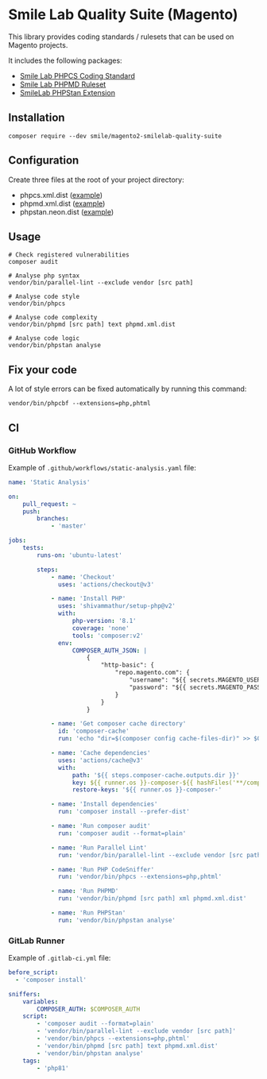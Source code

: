 # Smile Lab Quality Suite (Magento)

This library provides coding standards / rulesets that can be used on Magento projects.

It includes the following packages:

- [Smile Lab PHPCS Coding Standard](https://github.com/Smile-SA/magento2-smilelab-phpcs)
- [Smile Lab PHPMD Ruleset](https://github.com/Smile-SA/magento2-smilelab-phpmd)
- [SmileLab PHPStan Extension](https://github.com/Smile-SA/magento2-smilelab-phpstan)

## Installation

```shell
composer require --dev smile/magento2-smilelab-quality-suite
```

## Configuration

Create three files at the root of your project directory:

- phpcs.xml.dist ([example](https://github.com/Smile-SA/magento2-module-debug-toolbar/blob/master/phpcs.xml.dist))
- phpmd.xml.dist ([example](https://github.com/Smile-SA/magento2-module-debug-toolbar/blob/master/phpmd.xml.dist))
- phpstan.neon.dist ([example](https://github.com/Smile-SA/magento2-module-debug-toolbar/blob/master/phpstan.neon.dist))

## Usage

```shell
# Check registered vulnerabilities
composer audit

# Analyse php syntax
vendor/bin/parallel-lint --exclude vendor [src path]

# Analyse code style
vendor/bin/phpcs

# Analyse code complexity
vendor/bin/phpmd [src path] text phpmd.xml.dist

# Analyse code logic
vendor/bin/phpstan analyse
```

## Fix your code

A lot of style errors can be fixed automatically by running this command:

```shell
vendor/bin/phpcbf --extensions=php,phtml
```

## CI

### GitHub Workflow

Example of `.github/workflows/static-analysis.yaml` file:

```yaml
name: 'Static Analysis'

on:
    pull_request: ~
    push:
        branches:
            - 'master'

jobs:
    tests:
        runs-on: 'ubuntu-latest'

        steps:
            - name: 'Checkout'
              uses: 'actions/checkout@v3'

            - name: 'Install PHP'
              uses: 'shivammathur/setup-php@v2'
              with:
                  php-version: '8.1'
                  coverage: 'none'
                  tools: 'composer:v2'
              env:
                  COMPOSER_AUTH_JSON: |
                      {
                          "http-basic": {
                              "repo.magento.com": {
                                  "username": "${{ secrets.MAGENTO_USERNAME }}",
                                  "password": "${{ secrets.MAGENTO_PASSWORD }}"
                              }
                          }
                      }

            - name: 'Get composer cache directory'
              id: 'composer-cache'
              run: 'echo "dir=$(composer config cache-files-dir)" >> $GITHUB_OUTPUT'

            - name: 'Cache dependencies'
              uses: 'actions/cache@v3'
              with:
                  path: '${{ steps.composer-cache.outputs.dir }}'
                  key: ${{ runner.os }}-composer-${{ hashFiles('**/composer.lock') }}
                  restore-keys: '${{ runner.os }}-composer-'

            - name: 'Install dependencies'
              run: 'composer install --prefer-dist'

            - name: 'Run composer audit'
              run: 'composer audit --format=plain'

            - name: 'Run Parallel Lint'
              run: 'vendor/bin/parallel-lint --exclude vendor [src path]'

            - name: 'Run PHP CodeSniffer'
              run: 'vendor/bin/phpcs --extensions=php,phtml'

            - name: 'Run PHPMD'
              run: 'vendor/bin/phpmd [src path] xml phpmd.xml.dist'

            - name: 'Run PHPStan'
              run: 'vendor/bin/phpstan analyse' 
```

### GitLab Runner

Example of `.gitlab-ci.yml` file:

```yaml
before_script:
  - 'composer install'

sniffers:
    variables:
        COMPOSER_AUTH: $COMPOSER_AUTH
    script:
        - 'composer audit --format=plain'
        - 'vendor/bin/parallel-lint --exclude vendor [src path]'
        - 'vendor/bin/phpcs --extensions=php,phtml'
        - 'vendor/bin/phpmd [src path] text phpmd.xml.dist'
        - 'vendor/bin/phpstan analyse'
    tags:
        - 'php81'
```
